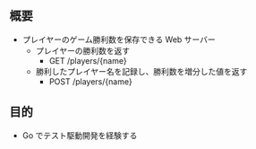 ## 概要

- プレイヤーのゲーム勝利数を保存できる Web サーバー
  - プレイヤーの勝利数を返す
    - GET /players/{name}
  - 勝利したプレイヤー名を記録し、勝利数を増分した値を返す
    - POST /players/{name}

## 目的

- Go でテスト駆動開発を経験する
